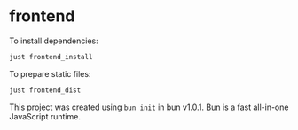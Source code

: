 # frontend

To install dependencies:

```bash
just frontend_install
```

To prepare static files:

```bash
just frontend_dist
```

This project was created using `bun init` in bun v1.0.1. [Bun](https://bun.sh) is a fast all-in-one JavaScript runtime.
